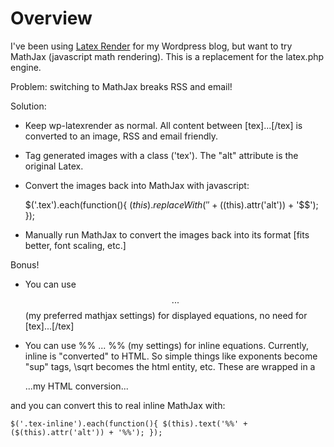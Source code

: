 Overview
========

I've been using [Latex Render](http://sixthform.info/steve/wordpress/) for my Wordpress blog, but want to try MathJax (javascript math rendering). This is a replacement for the latex.php engine.

Problem: switching to MathJax breaks RSS and email!

Solution:

* Keep wp-latexrender as normal. All content between [tex]...[/tex] is converted to an image, RSS and email friendly.
* Tag generated images with a class ('tex'). The "alt" attribute is the original Latex.
* Convert the images back into MathJax with javascript:

    $('.tex').each(function(){ $(this).replaceWith('$$' + ($(this).attr('alt')) + '$$'); });

* Manually run MathJax to convert the images back into its format [fits better, font scaling, etc.]

Bonus!

* You can use $$ ... $$ (my preferred mathjax settings) for displayed equations, no need for [tex]...[/tex]
* You can use %% ... %% (my settings) for inline equations. Currently, inline is "converted" to HTML. So simple things like exponents become "sup" tags, \sqrt becomes the html entity, etc. These are wrapped in a


    <span class="tex-inline" alt="(original formula)">...my HTML conversion... </span>


and you can convert this to real inline MathJax with:

    $('.tex-inline').each(function(){ $(this).text('%%' + ($(this).attr('alt')) + '%%'); });